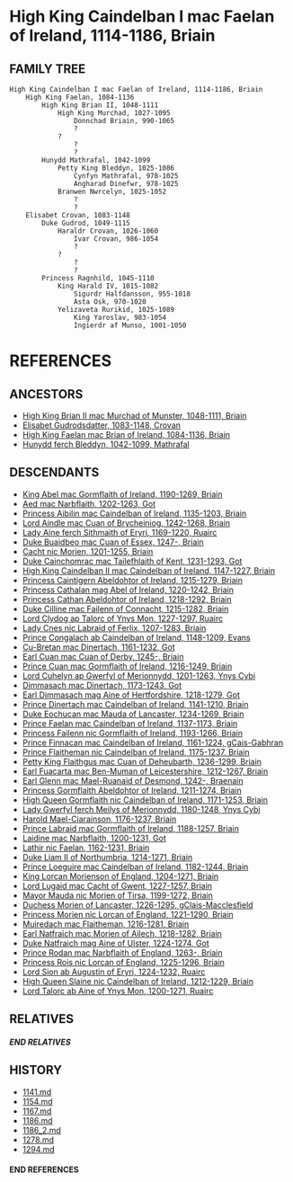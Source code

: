 # High King Caindelban I mac Faelan of Ireland, 1114-1186, Briain

## FAMILY TREE 
```
High King Caindelban I mac Faelan of Ireland, 1114-1186, Briain 
    High King Faelan, 1084-1136
        High King Brian II, 1048-1111
            High King Murchad, 1027-1095
                Donnchad Briain, 990-1065
                ?
            ?
                ?
                ?
        Hunydd Mathrafal, 1042-1099
            Petty King Bleddyn, 1025-1086
                Cynfyn Mathrafal, 978-1025
                Angharad Dinefwr, 978-1025
            Branwen Nwrcelyn, 1025-1052
                ?
                ?                
    Elisabet Crovan, 1083-1148
        Duke Gudrod, 1049-1115
            Haraldr Crovan, 1026-1060
                Ivar Crovan, 986-1054
                ?
            ?
                ?
                ?
        Princess Ragnhild, 1045-1110
            King Harald IV, 1015-1082
                Sigurdr Halfdansson, 955-1018
                Asta Osk, 970-1020
            Yelizaveta Rurikid, 1025-1089
                King Yaroslav, 983-1054
                Ingierdr af Munso, 1001-1050
```


# REFERENCES

## ANCESTORS
* [High King Brian II mac Murchad of Munster, 1048-1111, Briain](brian_ii_mac_murchad_1048.md)
* [Elisabet Gudrodsdatter, 1083-1148, Crovan](elisabet_gudrodsdatter_1083.md)
* [High King Faelan mac Brian of Ireland, 1084-1136, Briain](faelan_mac_brian_1084.md)
* [Hunydd ferch Bleddyn, 1042-1099, Mathrafal](hunydd_ferch_bleddyn_1042.md)

## DESCENDANTS
* [King Abel mac Gormflaith of Ireland, 1190-1269, Briain](abel_mac_gormflaith_1190.md)
* [Aed mac Narbflaith, 1202-1263, Got](aed_mac_narbflaith_1202.md)
* [Princess Aibilin mac Caindelban of Ireland, 1135-1203, Briain](aibilin_mac_caindelban_1135.md)
* [Lord Aindle mac Cuan of Brycheiniog, 1242-1268, Briain](aindle_mac_cuan_1242.md)
* [Lady Aine ferch Sithmaith of Eryri, 1169-1220, Ruairc](aine_ferch_sithmaith_1169.md)
* [Duke Buaidbeo mac Cuan of Essex, 1247-, Briain](buaidbeo_mac_cuan_1247.md)
* [Cacht nic Morien, 1201-1255, Briain](cacht_nic_morien_1201.md)
* [Duke Cainchomrac mac Tailefhlaith of Kent, 1231-1293, Got](cainchomrac_tailefhlaith_1231.md)
* [High King Caindelban II mac Caindelban of Ireland, 1147-1227, Briain](caindelban_ii_mac_caindelban_1147.md)
* [Princess Caintigern Abeldohtor of Ireland, 1215-1279, Briain](caintigern_abeldohtor_1215.md)
* [Princess Cathalan mag Abel of Ireland, 1220-1242, Briain](cathalan_mag_abel_1220.md)
* [Princess Cathan Abeldohtor of Ireland, 1218-1292, Briain](cathan_abeldohtor_1218.md)
* [Duke Cilline mac Failenn of Connacht, 1215-1282, Briain](cilline_mac_failenn_1215.md)
* [Lord Clydog ap Talorc of Ynys Mon, 1227-1297, Ruairc](clydog_ap_talorc_1227.md)
* [Lady Cnes nic Labraid of Ferlix, 1207-1283, Briain](cnes_nic_labraid_1207.md)
* [Prince Congalach ab Caindelban of Ireland, 1148-1209, Evans](congalach_ab_caindelban_1148.md)
* [Cu-Bretan mac Dinertach, 1161-1232, Got](cu-bretan_mac_dinertach_1161.md)
* [Earl Cuan mac Cuan of Derby, 1245-, Briain](cuan_mac_cuan_1245.md)
* [Prince Cuan mac Gormflaith of Ireland, 1216-1249, Briain](cuan_mac_gormflaith_1216.md)
* [Lord Cuhelyn ap Gwerfyl of Merionnydd, 1201-1263, Ynys Cybi](cuhelyn_ap_gwerfyl_1201.md)
* [Dimmasach mac Dinertach, 1173-1243, Got](dimmasach_mac_dinertach_1173.md)
* [Earl Dimmasach mag Aine of Hertfordshire, 1218-1279, Got](dimmasach_mag_aine_1218.md)
* [Prince Dinertach mac Caindelban of Ireland, 1141-1210, Briain](dinertach_mac_caindelban_1141.md)
* [Duke Eochucan mac Mauda of Lancaster, 1234-1269, Briain](eochucan_mac_mauda_1234.md)
* [Prince Faelan mac Caindelban of Ireland, 1137-1173, Briain](faelan_mac_caindelban_1137.md)
* [Princess Failenn nic Gormflaith of Ireland, 1193-1266, Briain](failenn_nic_gormflaith_1193.md)
* [Prince Finnacan mac Caindelban of Ireland, 1161-1224, gCais-Gabhran](finnacan_mac_caindelban_1161.md)
* [Prince Flaitheman nic Caindelban of Ireland, 1175-1237, Briain](flaitheman_nic_caindelban_1175.md)
* [Petty King Flaithgus mac Cuan of Deheubarth, 1236-1299, Briain](flaithgus_mac_cuan_1236.md)
* [Earl Fuacarta mac Ben-Muman of Leicestershire, 1212-1267, Briain](fuacarta_mac_ben-muman_1212.md)
* [Earl Glenn mac Mael-Ruanaid of Desmond, 1242-, Braenain](glenn_mac_mael-ruanaid_1242.md)
* [Princess Gormflaith Abeldohtor of Ireland, 1211-1274, Briain](gormflaith_abeldohtor_1211.md)
* [High Queen Gormflaith nic Caindelban of Ireland, 1171-1253, Briain](gormflaith_nic_caindelban_1171.md)
* [Lady Gwerfyl ferch Meilys of Merionnydd, 1180-1248, Ynys Cybi](gwerfyl_ferch_meilys_1180.md)
* [Harold Mael-Ciarainson, 1176-1237, Briain](harald_mael-ciarainson_1176.md)
* [Prince Labraid mac Gormflaith of Ireland, 1188-1257, Briain](labraid_mac_gormflaith_1188.md)
* [Laidine mac Narbflaith, 1200-1231, Got](laidine_mac_narbflaith_1200.md)
* [Lathir nic Faelan, 1162-1231, Briain](lathir_nic_faelan_1162.md)
* [Duke Liam II of Northumbria, 1214-1271, Briain](liam_ii_1214.md)
* [Prince Loeguire mac Caindelban of Ireland, 1182-1244, Briain](loeguire_mac_caindelban_1182.md)
* [King Lorcan Morienson of England, 1204-1271, Briain](lorcan_morienson_1204.md)
* [Lord Lugaid mac Cacht of Gwent, 1227-1257, Briain](lugaid_mac_cacht_1227.md)
* [Mayor Mauda nic Morien of Tirsa, 1199-1272, Briain](mauda_nic_morien_1199.md)
* [Duchess Morien of Lancaster, 1226-1295, gClais-Macclesfield](morien_1226.md)
* [Princess Morien nic Lorcan of England, 1221-1290, Briain](morien_nic_lorcan_1221.md)
* [Muiredach mac Flaitheman, 1216-1281, Briain](muiredach_mac_flaitheman_1216.md)
* [Earl Natfraich mac Morien of Ailech, 1218-1282, Briain](natfraich_mac_morien_1218.md)
* [Duke Natfraich mag Aine of Ulster, 1224-1274, Got](natfraich_mag_aine_1224.md)
* [Prince Rodan mac Narbflaith of England, 1263-, Briain](rodan_mac_narbflaith_1263.md)
* [Princess Rois nic Lorcan of England, 1225-1296, Briain](rois_nic_lorcan_1225.md)
* [Lord Sion ab Augustin of Eryri, 1224-1232, Ruairc](sion_ab_augustin_1224.md)
* [High Queen Slaine nic Caindelban of Ireland, 1212-1229, Briain](slaine_nic_caindelban_1212.md)
* [Lord Talorc ab Aine of Ynys Mon, 1200-1271, Ruairc](talorc_ab_aine_1200.md)

## RELATIVES

##### END RELATIVES 
## HISTORY
* [1141.md](../h/1141.md)
* [1154.md](../h/1154.md)
* [1167.md](../h/1167.md)
* [1186.md](../h/1186.md)
* [1186_2.md](../h/1186_2.md)
* [1278.md](../h/1278.md)
* [1294.md](../h/1294.md)

#### END REFERENCES
